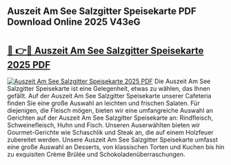 ## Auszeit Am See Salzgitter Speisekarte PDF Download Online 2025 V43eG

# <h2><a href="http://gcb3q1.nevu.top/?p=Auszeit+Am+See+Salzgitter+Speisekarte">🔗 👉🔴 Auszeit Am See Salzgitter Speisekarte 2025 PDF</a></h2>

[![Auszeit Am See Salzgitter Speisekarte 2025 PDF](https://i.imgur.com/dBaPXMq.png)](http://gcb3q1.nevu.top/?p=Auszeit+Am+See+Salzgitter+Speisekarte)
Die Auszeit Am See Salzgitter Speisekarte ist eine Gelegenheit, etwas zu wählen, das Ihnen gefällt. Auf der Auszeit Am See Salzgitter Speisekarte unserer Cafeteria finden Sie eine große Auswahl an leichten und frischen Salaten. Für diejenigen, die Fleisch mögen, bieten wir eine umfangreiche Auswahl an Gerichten auf der Auszeit Am See Salzgitter Speisekarte an: Rindfleisch, Schweinefleisch, Huhn und Fisch. Unseren Auserwählten bieten wir Gourmet-Gerichte wie Schaschlik und Steak an, die auf einem Holzfeuer zubereitet werden. Unsere Auszeit Am See Salzgitter Speisekarte umfasst eine große Auswahl an Desserts, von klassischen Torten und Kuchen bis hin zu exquisiten Crème Brûlée und Schokoladenüberraschungen.
